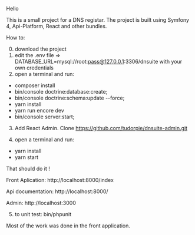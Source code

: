 Hello

This is a small project for a DNS registar.
The project is built using Symfony 4, Api-Platform, React and other bundles.

How to:

0. download the project
1. edit the .env file  => DATABASE_URL=mysql://root:pass@127.0.0.1:3306/dnsuite with your own credentials
2. open a terminal and run:
* composer install
* bin/console doctrine:database:create;
* bin/console doctrine:schema:update --force;
* yarn install
* yarn run encore dev
* bin/console server:start;
 

3. Add React Admin.
Clone https://github.com/tudorpie/dnsuite-admin.git


4. open a terminal and run: 
* yarn install
* yarn start

That should do it !


Front Aplication: http://localhost:8000/index 

Api documentation: http://localhost:8000/

Admin: http://localhost:3000


5. to unit test:
bin/phpunit 


Most of the work was done in the front application.
